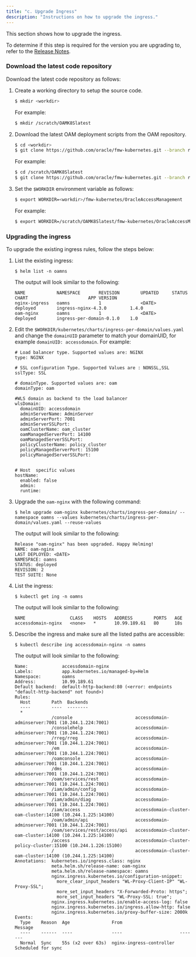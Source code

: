 ```yaml
---
title: "c. Upgrade Ingress"
description: "Instructions on how to upgrade the ingress."
---
```


This section shows how to upgrade the ingress.

To determine if this step is required for the version you are upgrading to, refer to the [Release Notes](../../release-notes).

### Download the latest code repository

Download the latest code repository as follows:

1. Create a working directory to setup the source code.
   ```bash
   $ mkdir <workdir>
   ```
   
   For example:
   ```bash
   $ mkdir /scratch/OAMK8Slatest
   ```
   
1. Download the latest OAM deployment scripts from the OAM repository.

   ```bash
   $ cd <workdir>
   $ git clone https://github.com/oracle/fmw-kubernetes.git --branch release/22.4.1
   ```
   
   For example:
   
   ```bash
   $ cd /scratch/OAMK8Slatest
   $ git clone https://github.com/oracle/fmw-kubernetes.git --branch release/22.4.1
   ```

1. Set the `$WORKDIR` environment variable as follows:

   ```bash
   $ export WORKDIR=<workdir>/fmw-kubernetes/OracleAccessManagement
   ```

   For example:
   
   ```bash
   $ export WORKDIR=/scratch/OAMK8Slatest/fmw-kubernetes/OracleAccessManagement
   ```

### Upgrading the ingress

To upgrade the existing ingress rules, follow the steps below: 

1. List the existing ingress:

   ```
   $ helm list -n oamns
   ```
   
   The output will look similar to the following:
   
   ```
   NAME            NAMESPACE       REVISION        UPDATED     STATUS          CHART                       APP VERSION
   nginx-ingress   oamns           1               <DATE>      deployed        ingress-nginx-4.3.0         1.4.0
   oam-nginx       oamns           1               <DATE>      deployed        ingress-per-domain-0.1.0    1.0
   ```

1. Edit the `$WORKDIR/kubernetes/charts/ingress-per-domain/values.yaml` and change the `domainUID` parameter to match your domainUID, for example `domainUID: accessdomain`. For example:

   ```
   # Load balancer type. Supported values are: NGINX
   type: NGINX

   # SSL configuration Type. Supported Values are : NONSSL,SSL
   sslType: SSL

   # domainType. Supported values are: oam
   domainType: oam

   #WLS domain as backend to the load balancer
   wlsDomain:
     domainUID: accessdomain
     adminServerName: AdminServer
     adminServerPort: 7001
     adminServerSSLPort:
     oamClusterName: oam_cluster
     oamManagedServerPort: 14100
     oamManagedServerSSLPort:
     policyClusterName: policy_cluster
     policyManagedServerPort: 15100
     policyManagedServerSSLPort:


   # Host  specific values
   hostName:
     enabled: false
     admin:
     runtime:
   ```
   
1. Upgrade the `oam-nginx` with the following command:

   ```
   $ helm upgrade oam-nginx kubernetes/charts/ingress-per-domain/ --namespace oamns --values kubernetes/charts/ingress-per-domain/values.yaml --reuse-values
   ```
   
   The output will look similar to the following:
   
   ```
   Release "oam-nginx" has been upgraded. Happy Helming!
   NAME: oam-nginx
   LAST DEPLOYED: <DATE>
   NAMESPACE: oamns
   STATUS: deployed
   REVISION: 2
   TEST SUITE: None
   ```


1. List the ingress:

   ```
   $ kubectl get ing -n oamns
   ```
   
   The output will look similar to the following:
   
   ```
   NAME                 CLASS    HOSTS   ADDRESS        PORTS   AGE
   accessdomain-nginx   <none>   *       10.99.189.61   80      18s
   ```

1. Describe the ingress and make sure all the listed paths are accessible:

   ```
   $ kubectl describe ing accessdomain-nginx -n oamns
   ```
   
   The output will look similar to the following:
   
   ```
   Name:             accessdomain-nginx
   Labels:           app.kubernetes.io/managed-by=Helm
   Namespace:        oamns
   Address:          10.99.189.61
   Default backend:  default-http-backend:80 (<error: endpoints "default-http-backend" not found>)
   Rules:
     Host        Path  Backends
     ----        ----  --------
     *
                 /console                        accessdomain-adminserver:7001 (10.244.1.224:7001)
                 /consolehelp                    accessdomain-adminserver:7001 (10.244.1.224:7001)
                 /rreg/rreg                      accessdomain-adminserver:7001 (10.244.1.224:7001)
                 /em                             accessdomain-adminserver:7001 (10.244.1.224:7001)
                 /oamconsole                     accessdomain-adminserver:7001 (10.244.1.224:7001)
                 /dms                            accessdomain-adminserver:7001 (10.244.1.224:7001)
                 /oam/services/rest              accessdomain-adminserver:7001 (10.244.1.224:7001)
                 /iam/admin/config               accessdomain-adminserver:7001 (10.244.1.224:7001)
                 /iam/admin/diag                 accessdomain-adminserver:7001 (10.244.1.224:7001)
                 /iam/access                     accessdomain-cluster-oam-cluster:14100 (10.244.1.225:14100)
                 /oam/admin/api                  accessdomain-adminserver:7001 (10.244.1.224:7001)
                 /oam/services/rest/access/api   accessdomain-cluster-oam-cluster:14100 (10.244.1.225:14100)
                 /access                         accessdomain-cluster-policy-cluster:15100 (10.244.1.226:15100)
                 /                               accessdomain-cluster-oam-cluster:14100 (10.244.1.225:14100)
   Annotations:  kubernetes.io/ingress.class: nginx
                 meta.helm.sh/release-name: oam-nginx
                 meta.helm.sh/release-namespace: oamns
                 nginx.ingress.kubernetes.io/configuration-snippet:
                   more_clear_input_headers "WL-Proxy-Client-IP" "WL-Proxy-SSL";
                   more_set_input_headers "X-Forwarded-Proto: https";
                   more_set_input_headers "WL-Proxy-SSL: true";
                 nginx.ingress.kubernetes.io/enable-access-log: false
                 nginx.ingress.kubernetes.io/ingress.allow-http: false
                 nginx.ingress.kubernetes.io/proxy-buffer-size: 2000k
   Events:
     Type    Reason  Age                From                      Message
     ----    ------  ----               ----                      -------
     Normal  Sync    55s (x2 over 63s)  nginx-ingress-controller  Scheduled for sync
   ```   
